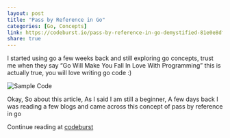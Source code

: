 ```yaml
---
layout: post
title: "Pass by Reference in Go"
categories: [Go, Concepts]
link: https://codeburst.io/pass-by-reference-in-go-demystified-81e0e8dfa2ad
share: true
---
```


I started using go a few weeks back and still exploring go concepts, trust me when they say “Go Will Make You Fall In Love With Programming” this is actually true, you will love writing go code :)

![Sample Code](https://cdn-images-1.medium.com/max/800/1*qGciBl_ce7PhPcwI1Q8m6A.jpeg)

Okay, So about this article, As I said I am still a beginner, A few days back I was reading a few blogs and came across this concept of pass by reference in go

<!--more-->

Continue reading at [codeburst](https://codeburst.io/pass-by-reference-in-go-demystified-81e0e8dfa2ad)
